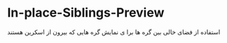 # In-place-Siblings-Preview
استفاده از فضای خالی بین گره ها برا ی نمایش گره هایی که بیرون از اسکرین هستند
